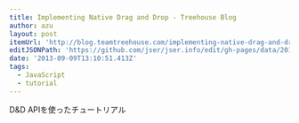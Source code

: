 ```yaml
---
title: Implementing Native Drag and Drop - Treehouse Blog
author: azu
layout: post
itemUrl: 'http://blog.teamtreehouse.com/implementing-native-drag-and-drop'
editJSONPath: 'https://github.com/jser/jser.info/edit/gh-pages/data/2013/09/index.json'
date: '2013-09-09T13:10:51.413Z'
tags:
  - JavaScript
  - tutorial
---
```

D&D APIを使ったチュートリアル
